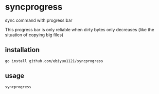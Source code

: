 # syncprogress

sync command with progress bar

This progress bar is only reliable when dirty bytes only decreases (like the situation of copying big files)

## installation

```
go install github.com/ebiyuu1121/syncprogress
```


## usage

```
syncprogress
```
